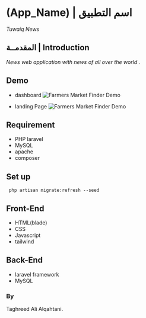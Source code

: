 # (App_Name) | اسم التطبيق

  _Tuwaiq News_

## المقدمــة | Introduction 
  
_News web application with news of all over the world ._


## Demo

- dashboard 
![Farmers Market Finder Demo](public/image/dashboard.gif)

- landing Page
![Farmers Market Finder Demo](public/image/landingPage.gif)


## Requirement
- PHP laravel
- MySQL
- apache
- composer

## Set up  

 ``` php artisan migrate:refresh --seed```

## Front-End  
 - HTML(blade)
 - CSS
 - Javascript
 - tailwind

## Back-End 
 - laravel framework
 - MySQL
 
### By
 Taghreed Ali Alqahtani. 

